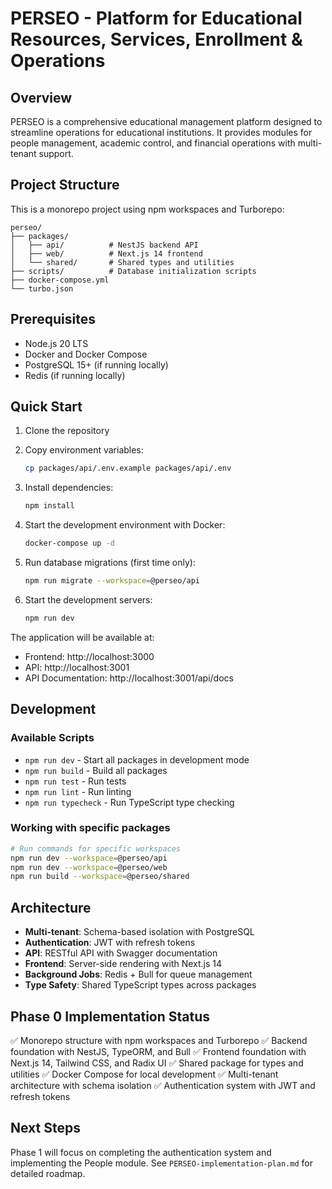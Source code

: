 # PERSEO - Platform for Educational Resources, Services, Enrollment & Operations

## Overview

PERSEO is a comprehensive educational management platform designed to streamline operations for educational institutions. It provides modules for people management, academic control, and financial operations with multi-tenant support.

## Project Structure

This is a monorepo project using npm workspaces and Turborepo:

```
perseo/
├── packages/
│   ├── api/          # NestJS backend API
│   ├── web/          # Next.js 14 frontend
│   └── shared/       # Shared types and utilities
├── scripts/          # Database initialization scripts
├── docker-compose.yml
└── turbo.json
```

## Prerequisites

- Node.js 20 LTS
- Docker and Docker Compose
- PostgreSQL 15+ (if running locally)
- Redis (if running locally)

## Quick Start

1. Clone the repository
2. Copy environment variables:
   ```bash
   cp packages/api/.env.example packages/api/.env
   ```

3. Install dependencies:
   ```bash
   npm install
   ```

4. Start the development environment with Docker:
   ```bash
   docker-compose up -d
   ```

5. Run database migrations (first time only):
   ```bash
   npm run migrate --workspace=@perseo/api
   ```

6. Start the development servers:
   ```bash
   npm run dev
   ```

The application will be available at:
- Frontend: http://localhost:3000
- API: http://localhost:3001
- API Documentation: http://localhost:3001/api/docs

## Development

### Available Scripts

- `npm run dev` - Start all packages in development mode
- `npm run build` - Build all packages
- `npm run test` - Run tests
- `npm run lint` - Run linting
- `npm run typecheck` - Run TypeScript type checking

### Working with specific packages

```bash
# Run commands for specific workspaces
npm run dev --workspace=@perseo/api
npm run dev --workspace=@perseo/web
npm run build --workspace=@perseo/shared
```

## Architecture

- **Multi-tenant**: Schema-based isolation with PostgreSQL
- **Authentication**: JWT with refresh tokens
- **API**: RESTful API with Swagger documentation
- **Frontend**: Server-side rendering with Next.js 14
- **Background Jobs**: Redis + Bull for queue management
- **Type Safety**: Shared TypeScript types across packages

## Phase 0 Implementation Status

✅ Monorepo structure with npm workspaces and Turborepo
✅ Backend foundation with NestJS, TypeORM, and Bull
✅ Frontend foundation with Next.js 14, Tailwind CSS, and Radix UI
✅ Shared package for types and utilities
✅ Docker Compose for local development
✅ Multi-tenant architecture with schema isolation
✅ Authentication system with JWT and refresh tokens

## Next Steps

Phase 1 will focus on completing the authentication system and implementing the People module. See `PERSEO-implementation-plan.md` for detailed roadmap.